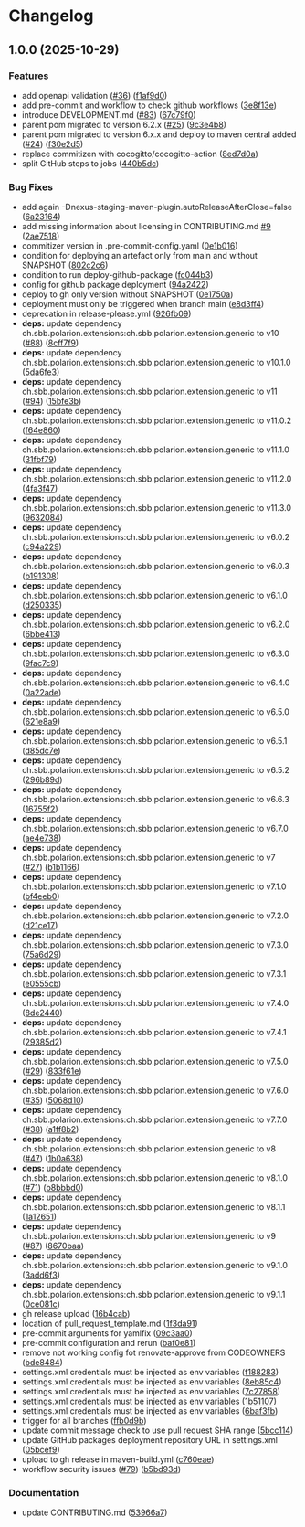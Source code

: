 # Changelog

## 1.0.0 (2025-10-29)


### Features

* add openapi validation ([#36](https://github.com/SchweizerischeBundesbahnen/open-source-polarion-java-repo-template/issues/36)) ([f1af9d0](https://github.com/SchweizerischeBundesbahnen/open-source-polarion-java-repo-template/commit/f1af9d00e9413156f5df9b611d2a8170dc6175ca))
* add pre-commit and workflow to check github workflows ([3e8f13e](https://github.com/SchweizerischeBundesbahnen/open-source-polarion-java-repo-template/commit/3e8f13e043be4f604cfc806b71ea879d705a7d97))
* introduce DEVELOPMENT.md ([#83](https://github.com/SchweizerischeBundesbahnen/open-source-polarion-java-repo-template/issues/83)) ([67c79f0](https://github.com/SchweizerischeBundesbahnen/open-source-polarion-java-repo-template/commit/67c79f005b7922fb65b604fa9d66edb0eeaac5f7))
* parent pom migrated to version 6.2.x ([#25](https://github.com/SchweizerischeBundesbahnen/open-source-polarion-java-repo-template/issues/25)) ([9c3e4b8](https://github.com/SchweizerischeBundesbahnen/open-source-polarion-java-repo-template/commit/9c3e4b8683690e4f05621183bc0d628efb1c7bd5))
* parent pom migrated to version 6.x.x and deploy to maven central added ([#24](https://github.com/SchweizerischeBundesbahnen/open-source-polarion-java-repo-template/issues/24)) ([f30e2d5](https://github.com/SchweizerischeBundesbahnen/open-source-polarion-java-repo-template/commit/f30e2d59faf633b461f0c9383cc5486520386240))
* replace commitizen with cocogitto/cocogitto-action ([8ed7d0a](https://github.com/SchweizerischeBundesbahnen/open-source-polarion-java-repo-template/commit/8ed7d0a0e3f7e4a48e9937b6d6ccdb10b3cfc29f))
* split GitHub steps to jobs ([440b5dc](https://github.com/SchweizerischeBundesbahnen/open-source-polarion-java-repo-template/commit/440b5dcd46e3076a598edc1a75cdb918fdb355a0))


### Bug Fixes

* add again -Dnexus-staging-maven-plugin.autoReleaseAfterClose=false ([6a23164](https://github.com/SchweizerischeBundesbahnen/open-source-polarion-java-repo-template/commit/6a231649755535afdde0a8215e98785abf0233d4))
* add missing information about licensing in CONTRIBUTING.md [#9](https://github.com/SchweizerischeBundesbahnen/open-source-polarion-java-repo-template/issues/9) ([2ae7518](https://github.com/SchweizerischeBundesbahnen/open-source-polarion-java-repo-template/commit/2ae7518fa0e6d29c7c5c66dc097c845b25473046))
* commitizer version in .pre-commit-config.yaml ([0e1b016](https://github.com/SchweizerischeBundesbahnen/open-source-polarion-java-repo-template/commit/0e1b016e0845e541554bd798daa337d7f2a0c597))
* condition for deploying an artefact only from main and without SNAPSHOT ([802c2c6](https://github.com/SchweizerischeBundesbahnen/open-source-polarion-java-repo-template/commit/802c2c6b06af20d33611d9a403fdf59e6d5f4f00))
* condition to run deploy-github-package ([fc044b3](https://github.com/SchweizerischeBundesbahnen/open-source-polarion-java-repo-template/commit/fc044b366654d243064398224ce1d02e3edc6448))
* config for github package deployment ([94a2422](https://github.com/SchweizerischeBundesbahnen/open-source-polarion-java-repo-template/commit/94a242212e3a2888381ca2bf416daeb145c4870c))
* deploy to gh only version without SNAPSHOT ([0e1750a](https://github.com/SchweizerischeBundesbahnen/open-source-polarion-java-repo-template/commit/0e1750ad5813a74372c7f046a85cdb4b5e2fb927))
* deployment must only be triggered when branch main ([e8d3ff4](https://github.com/SchweizerischeBundesbahnen/open-source-polarion-java-repo-template/commit/e8d3ff47e3ab4d02d6ec3efb208fa110fb19df0f))
* deprecation in release-please.yml ([926fb09](https://github.com/SchweizerischeBundesbahnen/open-source-polarion-java-repo-template/commit/926fb0927272ff399aac2dce7002e0cefb3f5dbf))
* **deps:** update dependency ch.sbb.polarion.extensions:ch.sbb.polarion.extension.generic to v10 ([#88](https://github.com/SchweizerischeBundesbahnen/open-source-polarion-java-repo-template/issues/88)) ([8cff7f9](https://github.com/SchweizerischeBundesbahnen/open-source-polarion-java-repo-template/commit/8cff7f9eb3227b930a42373f5ad8b7bb24a58cf2))
* **deps:** update dependency ch.sbb.polarion.extensions:ch.sbb.polarion.extension.generic to v10.1.0 ([5da6fe3](https://github.com/SchweizerischeBundesbahnen/open-source-polarion-java-repo-template/commit/5da6fe3349fb31fa88931372f13a852345916359))
* **deps:** update dependency ch.sbb.polarion.extensions:ch.sbb.polarion.extension.generic to v11 ([#94](https://github.com/SchweizerischeBundesbahnen/open-source-polarion-java-repo-template/issues/94)) ([15bfe3b](https://github.com/SchweizerischeBundesbahnen/open-source-polarion-java-repo-template/commit/15bfe3b7f4888dff18e90724970a84900ed86b98))
* **deps:** update dependency ch.sbb.polarion.extensions:ch.sbb.polarion.extension.generic to v11.0.2 ([f64e860](https://github.com/SchweizerischeBundesbahnen/open-source-polarion-java-repo-template/commit/f64e8600f5b1767a7c2761c385ad3a7080d2e4a4))
* **deps:** update dependency ch.sbb.polarion.extensions:ch.sbb.polarion.extension.generic to v11.1.0 ([31fbf79](https://github.com/SchweizerischeBundesbahnen/open-source-polarion-java-repo-template/commit/31fbf79f95105091fa48d5e6457f70d5dfc23e08))
* **deps:** update dependency ch.sbb.polarion.extensions:ch.sbb.polarion.extension.generic to v11.2.0 ([4fa3f47](https://github.com/SchweizerischeBundesbahnen/open-source-polarion-java-repo-template/commit/4fa3f47c080487bd9da8e4be933d6ef7c277a169))
* **deps:** update dependency ch.sbb.polarion.extensions:ch.sbb.polarion.extension.generic to v11.3.0 ([9632084](https://github.com/SchweizerischeBundesbahnen/open-source-polarion-java-repo-template/commit/963208418f73a1a1d0fc63388b5b85dc677f5657))
* **deps:** update dependency ch.sbb.polarion.extensions:ch.sbb.polarion.extension.generic to v6.0.2 ([c94a229](https://github.com/SchweizerischeBundesbahnen/open-source-polarion-java-repo-template/commit/c94a229d602ddcfdc782fd1eaf9ac38e17f9d92c))
* **deps:** update dependency ch.sbb.polarion.extensions:ch.sbb.polarion.extension.generic to v6.0.3 ([b191308](https://github.com/SchweizerischeBundesbahnen/open-source-polarion-java-repo-template/commit/b191308c38b8de0924e86911438c9ca4c707af4e))
* **deps:** update dependency ch.sbb.polarion.extensions:ch.sbb.polarion.extension.generic to v6.1.0 ([d250335](https://github.com/SchweizerischeBundesbahnen/open-source-polarion-java-repo-template/commit/d250335aaca49870ab5f07e0064238a544ebb4f2))
* **deps:** update dependency ch.sbb.polarion.extensions:ch.sbb.polarion.extension.generic to v6.2.0 ([6bbe413](https://github.com/SchweizerischeBundesbahnen/open-source-polarion-java-repo-template/commit/6bbe4135030715900cbf82582b336ec3769c7711))
* **deps:** update dependency ch.sbb.polarion.extensions:ch.sbb.polarion.extension.generic to v6.3.0 ([9fac7c9](https://github.com/SchweizerischeBundesbahnen/open-source-polarion-java-repo-template/commit/9fac7c98cc522f9358cae9b5951b377fae6cae58))
* **deps:** update dependency ch.sbb.polarion.extensions:ch.sbb.polarion.extension.generic to v6.4.0 ([0a22ade](https://github.com/SchweizerischeBundesbahnen/open-source-polarion-java-repo-template/commit/0a22ade03863b07a6412399b1cf230f2a14a9837))
* **deps:** update dependency ch.sbb.polarion.extensions:ch.sbb.polarion.extension.generic to v6.5.0 ([621e8a9](https://github.com/SchweizerischeBundesbahnen/open-source-polarion-java-repo-template/commit/621e8a962857153b27dbfeefb2b2237c082aed23))
* **deps:** update dependency ch.sbb.polarion.extensions:ch.sbb.polarion.extension.generic to v6.5.1 ([d85dc7e](https://github.com/SchweizerischeBundesbahnen/open-source-polarion-java-repo-template/commit/d85dc7e4e71e80fe7dfdd8903c9e1ccdbf74fa5b))
* **deps:** update dependency ch.sbb.polarion.extensions:ch.sbb.polarion.extension.generic to v6.5.2 ([296b89d](https://github.com/SchweizerischeBundesbahnen/open-source-polarion-java-repo-template/commit/296b89db8144d62aba46aadf784e9c48063f3b49))
* **deps:** update dependency ch.sbb.polarion.extensions:ch.sbb.polarion.extension.generic to v6.6.3 ([16755f2](https://github.com/SchweizerischeBundesbahnen/open-source-polarion-java-repo-template/commit/16755f249b44dad911f181b5e1148580821d432c))
* **deps:** update dependency ch.sbb.polarion.extensions:ch.sbb.polarion.extension.generic to v6.7.0 ([ae4e738](https://github.com/SchweizerischeBundesbahnen/open-source-polarion-java-repo-template/commit/ae4e7382c1a97977d1d14535ef7579ff35809a12))
* **deps:** update dependency ch.sbb.polarion.extensions:ch.sbb.polarion.extension.generic to v7 ([#27](https://github.com/SchweizerischeBundesbahnen/open-source-polarion-java-repo-template/issues/27)) ([b1b1166](https://github.com/SchweizerischeBundesbahnen/open-source-polarion-java-repo-template/commit/b1b11665c95c5111a11ff4c7629754f46fdc46c1))
* **deps:** update dependency ch.sbb.polarion.extensions:ch.sbb.polarion.extension.generic to v7.1.0 ([bf4eeb0](https://github.com/SchweizerischeBundesbahnen/open-source-polarion-java-repo-template/commit/bf4eeb0ceed1a779cf6060b6d9e559e8e83a533f))
* **deps:** update dependency ch.sbb.polarion.extensions:ch.sbb.polarion.extension.generic to v7.2.0 ([d21ce17](https://github.com/SchweizerischeBundesbahnen/open-source-polarion-java-repo-template/commit/d21ce175b3bb0b04d0ee1a11b1584e6c4e2c43a0))
* **deps:** update dependency ch.sbb.polarion.extensions:ch.sbb.polarion.extension.generic to v7.3.0 ([75a6d29](https://github.com/SchweizerischeBundesbahnen/open-source-polarion-java-repo-template/commit/75a6d2950aa89de1b61bad2f1293d4b3cf375348))
* **deps:** update dependency ch.sbb.polarion.extensions:ch.sbb.polarion.extension.generic to v7.3.1 ([e0555cb](https://github.com/SchweizerischeBundesbahnen/open-source-polarion-java-repo-template/commit/e0555cbf0453a4be6f49d0f7b7b33c739f976805))
* **deps:** update dependency ch.sbb.polarion.extensions:ch.sbb.polarion.extension.generic to v7.4.0 ([8de2440](https://github.com/SchweizerischeBundesbahnen/open-source-polarion-java-repo-template/commit/8de244075233256d97244e6bff899393ace31b0a))
* **deps:** update dependency ch.sbb.polarion.extensions:ch.sbb.polarion.extension.generic to v7.4.1 ([29385d2](https://github.com/SchweizerischeBundesbahnen/open-source-polarion-java-repo-template/commit/29385d236778399a6fe9cd66993b714f344c32e2))
* **deps:** update dependency ch.sbb.polarion.extensions:ch.sbb.polarion.extension.generic to v7.5.0 ([#29](https://github.com/SchweizerischeBundesbahnen/open-source-polarion-java-repo-template/issues/29)) ([833f61e](https://github.com/SchweizerischeBundesbahnen/open-source-polarion-java-repo-template/commit/833f61ebb008ec3faad6897c04472fe6342cf916))
* **deps:** update dependency ch.sbb.polarion.extensions:ch.sbb.polarion.extension.generic to v7.6.0 ([#35](https://github.com/SchweizerischeBundesbahnen/open-source-polarion-java-repo-template/issues/35)) ([5068d10](https://github.com/SchweizerischeBundesbahnen/open-source-polarion-java-repo-template/commit/5068d101aa260b871609e38ab55be9a65c3647f2))
* **deps:** update dependency ch.sbb.polarion.extensions:ch.sbb.polarion.extension.generic to v7.7.0 ([#38](https://github.com/SchweizerischeBundesbahnen/open-source-polarion-java-repo-template/issues/38)) ([a1ff8b2](https://github.com/SchweizerischeBundesbahnen/open-source-polarion-java-repo-template/commit/a1ff8b28bf15e5cf43c0eb20c8352e83fa79c03f))
* **deps:** update dependency ch.sbb.polarion.extensions:ch.sbb.polarion.extension.generic to v8 ([#47](https://github.com/SchweizerischeBundesbahnen/open-source-polarion-java-repo-template/issues/47)) ([1b0a638](https://github.com/SchweizerischeBundesbahnen/open-source-polarion-java-repo-template/commit/1b0a63804ec4dea40479a28f56f08cc6c296a767))
* **deps:** update dependency ch.sbb.polarion.extensions:ch.sbb.polarion.extension.generic to v8.1.0 ([#71](https://github.com/SchweizerischeBundesbahnen/open-source-polarion-java-repo-template/issues/71)) ([b8bbbd0](https://github.com/SchweizerischeBundesbahnen/open-source-polarion-java-repo-template/commit/b8bbbd0a1bbe04c1b9c55f293b6b2f6b1585e6b9))
* **deps:** update dependency ch.sbb.polarion.extensions:ch.sbb.polarion.extension.generic to v8.1.1 ([1a12651](https://github.com/SchweizerischeBundesbahnen/open-source-polarion-java-repo-template/commit/1a126512691bacb95ffe6ba346d4860a7ac6b8bd))
* **deps:** update dependency ch.sbb.polarion.extensions:ch.sbb.polarion.extension.generic to v9 ([#87](https://github.com/SchweizerischeBundesbahnen/open-source-polarion-java-repo-template/issues/87)) ([8670baa](https://github.com/SchweizerischeBundesbahnen/open-source-polarion-java-repo-template/commit/8670baa9ffc7fef0a3adf4ed5a7a111beddb0eb1))
* **deps:** update dependency ch.sbb.polarion.extensions:ch.sbb.polarion.extension.generic to v9.1.0 ([3add6f3](https://github.com/SchweizerischeBundesbahnen/open-source-polarion-java-repo-template/commit/3add6f3b43c36ab62eab76aba189c7db115118d2))
* **deps:** update dependency ch.sbb.polarion.extensions:ch.sbb.polarion.extension.generic to v9.1.1 ([0ce081c](https://github.com/SchweizerischeBundesbahnen/open-source-polarion-java-repo-template/commit/0ce081cb27a40abe72d529a0f0181b6658637494))
* gh release upload ([16b4cab](https://github.com/SchweizerischeBundesbahnen/open-source-polarion-java-repo-template/commit/16b4cabccb0d279ec69bfadcbf1735e691982334))
* location of pull_request_template.md ([1f3da91](https://github.com/SchweizerischeBundesbahnen/open-source-polarion-java-repo-template/commit/1f3da919bf5712f545b490ff59549f80697cda25))
* pre-commit arguments for yamlfix ([09c3aa0](https://github.com/SchweizerischeBundesbahnen/open-source-polarion-java-repo-template/commit/09c3aa0a2f62c880bf2b951b4e324fa233bd2177))
* pre-commit configuration and rerun ([baf0e81](https://github.com/SchweizerischeBundesbahnen/open-source-polarion-java-repo-template/commit/baf0e81ec0b820681653ff776097c42fcf2a1053))
* remove not working config fot renovate-approve from CODEOWNERS ([bde8484](https://github.com/SchweizerischeBundesbahnen/open-source-polarion-java-repo-template/commit/bde84845be66699cfb7cc31154db8fcb866690ff))
* settings.xml credentials must be injected as env variables ([f188283](https://github.com/SchweizerischeBundesbahnen/open-source-polarion-java-repo-template/commit/f188283dc04bc4079ffb23ff203a134793b27ead))
* settings.xml credentials must be injected as env variables ([8eb85c4](https://github.com/SchweizerischeBundesbahnen/open-source-polarion-java-repo-template/commit/8eb85c43a621394da04254199dc8b021aea7e21d))
* settings.xml credentials must be injected as env variables ([7c27858](https://github.com/SchweizerischeBundesbahnen/open-source-polarion-java-repo-template/commit/7c278586579201319a2661e1ab59dec778e4509f))
* settings.xml credentials must be injected as env variables ([1b51107](https://github.com/SchweizerischeBundesbahnen/open-source-polarion-java-repo-template/commit/1b51107a79bafdad34b0a88b9ab4788e1bb2c1d3))
* settings.xml credentials must be injected as env variables ([6baf3fb](https://github.com/SchweizerischeBundesbahnen/open-source-polarion-java-repo-template/commit/6baf3fb058b2db8eebd3c61ca41b1c2dfb90bb9a))
* trigger for all branches ([ffb0d9b](https://github.com/SchweizerischeBundesbahnen/open-source-polarion-java-repo-template/commit/ffb0d9b2932eca118fb909f30f379986732c67c3))
* update commit message check to use pull request SHA range ([5bcc114](https://github.com/SchweizerischeBundesbahnen/open-source-polarion-java-repo-template/commit/5bcc114b8d401691147e7fce6c5babcb6cce4efb))
* update GitHub packages deployment repository URL in settings.xml ([05bcef9](https://github.com/SchweizerischeBundesbahnen/open-source-polarion-java-repo-template/commit/05bcef98c7b417c3e776d3c18aa18fb77b7cb3a1))
* upload to gh release in maven-build.yml ([c760eae](https://github.com/SchweizerischeBundesbahnen/open-source-polarion-java-repo-template/commit/c760eaec13bf4d037100c394aa70d8180899e9b0))
* workflow security issues ([#79](https://github.com/SchweizerischeBundesbahnen/open-source-polarion-java-repo-template/issues/79)) ([b5bd93d](https://github.com/SchweizerischeBundesbahnen/open-source-polarion-java-repo-template/commit/b5bd93de1e78557c1892c8debac3180f0c7786e2))


### Documentation

* update CONTRIBUTING.md ([53966a7](https://github.com/SchweizerischeBundesbahnen/open-source-polarion-java-repo-template/commit/53966a7fd1763d8e397dab7a6c4aa68217812f50))
